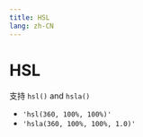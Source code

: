 ```yaml
---
title: HSL
lang: zh-CN
---
```


# HSL

支持 `hsl()` and `hsla()`

* `'hsl(360, 100%, 100%)'`
* `'hsla(360, 100%, 100%, 1.0)'`
